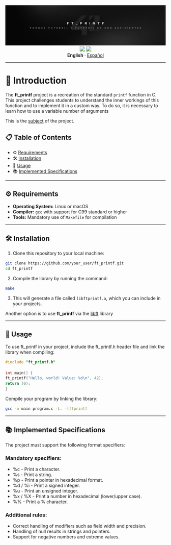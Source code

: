 <div align="center">
  <img src="https://raw.githubusercontent.com/15Galan/42_project-readmes/refs/heads/master/banners/cursus/projects/ft_printf-dark.png" />
  <img src="https://img.shields.io/badge/status-finished-darkgreen" />
  <img src="https://img.shields.io/badge/score-100-darkgreen" /><br/> 
  <b>English</b> · <a href="README.md">Español</a>
</div> 

---

# 📖 Introduction
The **ft_printf** project is a recreation of the standard `printf` function in C. This project challenges students to understand the inner workings of this function and to implement it in a custom way. To do so, it is necessary to learn how to use a variable number of arguments

This is the [subject](en.subject.pdf) of the project.

## 📋 Table of Contents

- ⚙️ [Requirements](#requirements)
- 🛠️ [Installation](#installation)
- 🚀 [Usage](#usage)
- 📚 [Implemented Specifications](#implemented-specs)

---

## ⚙️ Requirements

- **Operating System:** Linux or macOS
- **Compiler:** `gcc` with support for C99 standard or higher
- **Tools:** Mandatory use of `Makefile` for compilation

---

## 🛠️ Installation

1. Clone this repository to your local machine:
```bash
git clone https://github.com/your_user/ft_printf.git
cd ft_printf
```

2. Compile the library by running the command:
```bash
make
```
3. This will generate a file called `libftprintf.a`, which you can include in your projects.

Another option is to use **ft_printf** via the [libft](https://github.com/kerowam/libft) library

---

## 🚀 Usage

To use ft_printf in your project, include the ft_printf.h header file and link the library when compiling:
```c
#include "ft_printf.h"

int main() {
ft_printf("Hello, world! Value: %d\n", 42);
return (0);
}
```

Compile your program by linking the library:
```bash
gcc -o main program.c -L. -lftprintf
```

---

## 📚 Implemented Specifications

The project must support the following format specifiers:

### Mandatory specifiers:

- %c - Print a character.
- %s - Print a string.
- %p - Print a pointer in hexadecimal format.
- %d / %i - Print a signed integer.
- %u - Print an unsigned integer.
- %x / %X - Print a number in hexadecimal (lower/upper case).
- %% - Print a % character.

### Additional rules:

- Correct handling of modifiers such as field width and precision.
- Handling of null results in strings and pointers.
- Support for negative numbers and extreme values.
